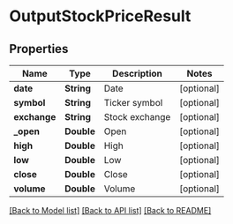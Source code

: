 # OutputStockPriceResult

## Properties
Name | Type | Description | Notes
------------ | ------------- | ------------- | -------------
**date** | **String** | Date | [optional] 
**symbol** | **String** | Ticker symbol | [optional] 
**exchange** | **String** | Stock exchange | [optional] 
**_open** | **Double** | Open | [optional] 
**high** | **Double** | High | [optional] 
**low** | **Double** | Low | [optional] 
**close** | **Double** | Close | [optional] 
**volume** | **Double** | Volume | [optional] 

[[Back to Model list]](../README.md#documentation-for-models) [[Back to API list]](../README.md#documentation-for-api-endpoints) [[Back to README]](../README.md)


